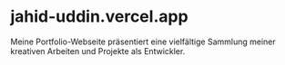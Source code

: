 # jahid-uddin.vercel.app
Meine Portfolio-Webseite präsentiert eine vielfältige Sammlung meiner kreativen Arbeiten und Projekte als Entwickler.
